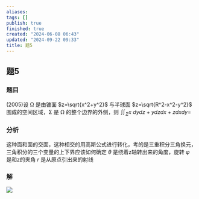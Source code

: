 ```yaml
---
aliases: 
tags: []
publish: true
finished: true
created: "2024-06-08 06:43"
updated: "2024-09-22 09:33"
title: 题5
---
```

## 题5
### 题目
(2005)设 Ω 是由锥面 $z=\sqrt{x^2+y^2}$ 与半球面 $z=\sqrt{R^2-x^2-y^2}$ 围成的空间区域，Σ 是 Ω 的整个边界的外侧，则 $\iint_{\Sigma}x\:dydz+ydzdx+zdxdy=$
### 分析  
这种面和面的交面，这种相交的用高斯公式进行转化，考的是三重积分三角换元，三角积分的三个变量的上下界应该如何确定
$\theta$ 是绕着z轴转出来的角度，旋转 
$\varphi$ 是和z的夹角 
$r$ 是从原点引出来的射线
### 解
![](https://img.hwenyi.live/202406080116963.webp)
